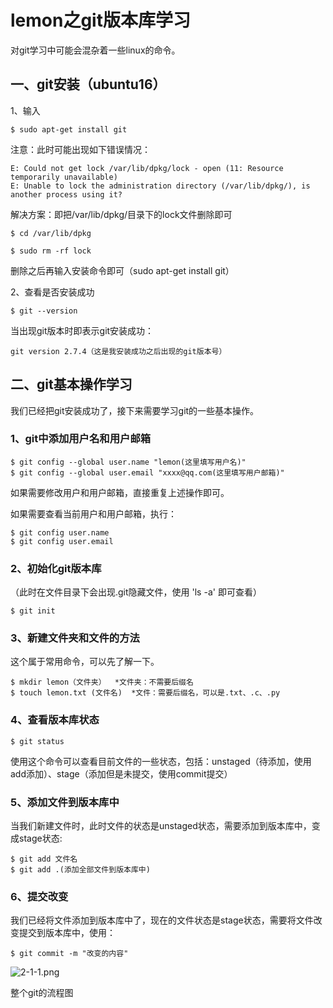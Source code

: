 # lemon之git版本库学习

对git学习中可能会混杂着一些linux的命令。

## 一、git安装（ubuntu16）

1、输入 

```
$ sudo apt-get install git
```

注意：此时可能出现如下错误情况：

```
E: Could not get lock /var/lib/dpkg/lock - open (11: Resource temporarily unavailable)
E: Unable to lock the administration directory (/var/lib/dpkg/), is another process using it?
```

解决方案：即把/var/lib/dpkg/目录下的lock文件删除即可

```
$ cd /var/lib/dpkg

$ sudo rm -rf lock
```

删除之后再输入安装命令即可（sudo apt-get install git）

2、查看是否安装成功

```
$ git --version
```

当出现git版本时即表示git安装成功：

```
git version 2.7.4（这是我安装成功之后出现的git版本号）
```

## 二、git基本操作学习

我们已经把git安装成功了，接下来需要学习git的一些基本操作。

### 1、git中添加用户名和用户邮箱

```
$ git config --global user.name "lemon(这里填写用户名)"
$ git config --global user.email "xxxx@qq.com(这里填写用户邮箱)"
```

如果需要修改用户和用户邮箱，直接重复上述操作即可。

如果需要查看当前用户和用户邮箱，执行：

```
$ git config user.name
$ git config user.email
```

### 2、初始化git版本库

（此时在文件目录下会出现.git隐藏文件，使用   'ls -a'   即可查看）

```
$ git init
```

### 3、新建文件夹和文件的方法

这个属于常用命令，可以先了解一下。

```
$ mkdir lemon（文件夹）  *文件夹：不需要后缀名
$ touch lemon.txt (文件名)  *文件：需要后缀名，可以是.txt、.c、.py
```

### 4、查看版本库状态

```
$ git status
```

使用这个命令可以查看目前文件的一些状态，包括：unstaged（待添加，使用add添加）、stage（添加但是未提交，使用commit提交）

### 5、添加文件到版本库中

当我们新建文件时，此时文件的状态是unstaged状态，需要添加到版本库中，变成stage状态:

```
$ git add 文件名
$ git add .(添加全部文件到版本库中)
```

### 6、提交改变

我们已经将文件添加到版本库中了，现在的文件状态是stage状态，需要将文件改变提交到版本库中，使用：

```
$ git commit -m "改变的内容"
```

![2-1-1.png](https://static.mofanpy.com/results/git/2-1-1.png)

整个git的流程图

